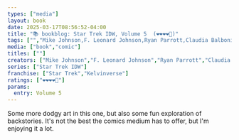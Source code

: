 ```yaml
---
types: ["media"]
layout: book
date: 2025-03-17T08:56:52-04:00
title: "📚 bookblog: Star Trek IDW, Volume 5  (❤️❤️❤️❤️🖤)"
tags: ["","Mike Johnson,F. Leonard Johnson,Ryan Parrott,Claudia Balboni,Luca Lamberti"]
media: ["book","comic"]
titles: [""]
creators: ["Mike Johnson","F. Leonard Johnson","Ryan Parrott","Claudia Balboni","Luca Lamberti"]
series: ["Star Trek IDW"]
franchise: ["Star Trek","Kelvinverse"]
ratings: ["❤️❤️❤️❤️🖤"]
params:
  entry: Volume 5
---
```


Some more dodgy art in this one, but also some fun exploration of backstories. It's not the best the comics medium has to offer, but I'm enjoying it a lot.